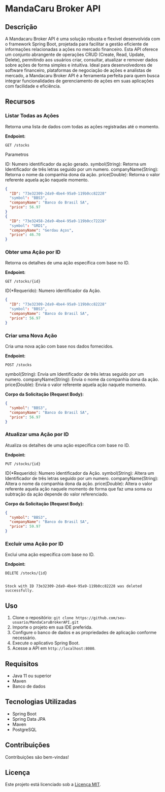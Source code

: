 # MandaCaru Broker API

## Descrição
A Mandacaru Broker API é uma solução robusta e flexível desenvolvida com o framework Spring Boot, projetada para facilitar a gestão eficiente de informações relacionadas a ações no mercado financeiro. Esta API oferece um conjunto abrangente de operações CRUD (Create, Read, Update, Delete), permitindo aos usuários criar, consultar, atualizar e remover dados sobre ações de forma simples e intuitiva. Ideal para desenvolvedores de software financeiro, plataformas de negociação de ações e analistas de mercado, a Mandacaru Broker API é a ferramenta perfeita para quem busca integrar funcionalidades de gerenciamento de ações em suas aplicações com facilidade e eficiência.


## Recursos

### Listar Todas as Ações
Retorna uma lista de dados com todas as ações registradas até o momento. 

**Endpoint:**
```http
GET /stocks
```
Parametros

ID: Numero identificador da ação gerado.
symbol(String): Retorna um Identificador de três letras seguido por um numero.
companyName(String): Retorna o nome da companhia dona da ação.
price(Double): Retorna o valor referente aquela ação naquele momento.

```JSON
{
  "ID": "73e32309-2da9-4be4-95a9-119b0cc82228"
  "symbol": "BBS3",
  "companyName": "Banco do Brasil SA",
  "price": 56.97
}
{
  "ID": "73e32458-2da9-4be4-95a9-119b0cc72228"
  "symbol": "GRD1",
  "companyName": "Gerdau Aços",
  "price": 46.70
}

```


### Obter uma Ação por ID

Retorna os detalhes de uma ação específica com base no ID.

**Endpoint:**
```http
GET /stocks/{id}
```
ID(*Requerido): Numero identificador da Ação.

```JSON
{
  "ID": "73e32309-2da9-4be4-95a9-119b0cc82228"
  "symbol": "BBS3",
  "companyName": "Banco do Brasil SA",
  "price": 56.97
}

```

### Criar uma Nova Ação
Cria uma nova ação com base nos dados fornecidos.

**Endpoint:**
```http
POST /stocks
```
symbol(String): Envia um Identificador de três letras seguido por um numero.
companyName(String): Envia o nome da companhia dona da ação.
price(Double): Envia o valor referente aquela ação naquele momento.

**Corpo da Solicitação (Request Body):**

```JSON
{
  "symbol": "BBS3",
  "companyName": "Banco do Brasil SA",
  "price": 56.97
}

```
### Atualizar uma Ação por ID
Atualiza os detalhes de uma ação específica com base no ID.

**Endpoint:**
```http
PUT /stocks/{id}
```
ID(*Requerido): Numero identificador da Ação.
symbol(String): Altera um Identificador de três letras seguido por um numero.
companyName(String): Altera o nome da companhia dona da ação.
price(Double): Altera o valor referente aquela ação naquele momento de forma que faz uma soma ou subtração da ação depende do valor referenciado.

**Corpo da Solicitação (Request Body):**

```JSON
{
  "symbol": "BBS3",
  "companyName": "Banco do Brasil SA",
  "price": 59.97
}

```

### Excluir uma Ação por ID
Exclui uma ação específica com base no ID.

**Endpoint:**
```http
DELETE /stocks/{id}
```

```TEXT

Stock with ID 73e32309-2da9-4be4-95a9-119b0cc82228 was deleted successfully.

```

## Uso
1. Clone o repositório: `git clone https://github.com/seu-usuario/MandaCaruBrokerAPI.git`
2. Importe o projeto em sua IDE preferida.
3. Configure o banco de dados e as propriedades de aplicação conforme necessário.
4. Execute o aplicativo Spring Boot.
5. Acesse a API em `http://localhost:8080`.

## Requisitos
- Java 11 ou superior
- Maven
- Banco de dados

## Tecnologias Utilizadas
- Spring Boot
- Spring Data JPA
- Maven
- PostgreSQL

## Contribuições
Contribuições são bem-vindas!

## Licença
Este projeto está licenciado sob a [Licença MIT](LICENSE).

